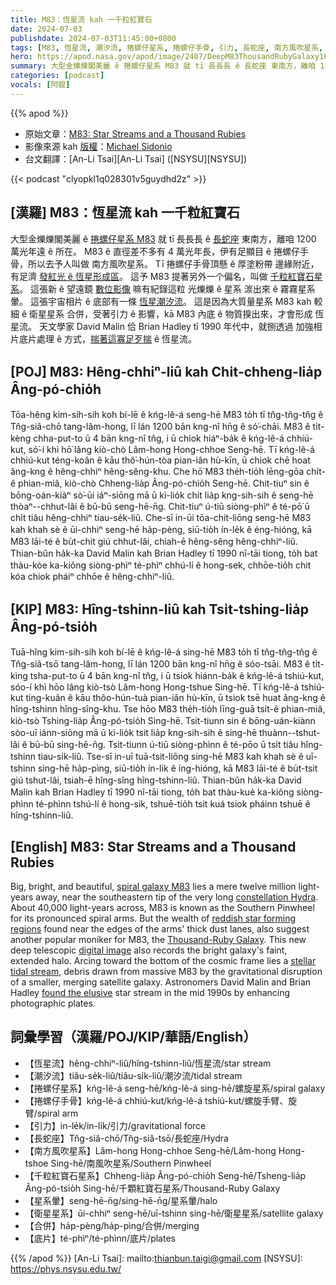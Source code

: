 ```yaml
---
title: M83：恆星流 kah 一千粒紅寶石
date: 2024-07-03
publishdate: 2024-07-03T11:45:00+0800
tags: [M83, 恆星流, 潮汐流, 捲螺仔星系, 捲螺仔手骨, 引力, 長蛇座, 南方風吹星系, 千粒紅寶石星系, 星系暈, 衛星星系, 合併, 底片]
hero: https://apod.nasa.gov/apod/image/2407/DeepM83ThousandRubyGalaxy1024.jpg
summary: 大型金爍爍閣美麗 ê 捲螺仔星系 M83 就 tī 長長長 ê 長蛇座 東南方，離咱 1200 萬光年遠 ê 所在。
categories: [podcast]
vocals: [阿錕]
---
```


{{% apod %}}

- 原始文章：[M83: Star Streams and a Thousand Rubies](https://apod.nasa.gov/apod/ap240703.html)
- 影像來源 kah [版權][copyright]：[Michael Sidonio](http://www.pbase.com/strongmanmike2002/)
- 台文翻譯：[An-Li Tsai][An-Li Tsai] ([NSYSU][NSYSU])

{{< podcast "clyopkl1q028301v5guydhd2z" >}}

## [漢羅] M83：恆星流 kah 一千粒紅寶石
大型金爍爍閣美麗 ê [捲螺仔星系 M83][spiral galaxy M83] 就 tī 長長長 ê [長蛇座][constellation Hydra] 東南方，離咱 1200 萬光年遠 ê 所在。
M83 ê 直徑差不多有 4 萬光年長，伊有足顯目 ê 捲螺仔手骨，所以去予人叫做 南方風吹星系。
Tī 捲螺仔手骨頂懸 ê 厚塗粉帶 邊緣附近，有足濟 [發紅光 ê 恆星形成區][reddish star forming regions]。
這予 M83 提著另外一个偏名，叫做 [千粒紅寶石星系][Thousand-Ruby Galaxy]。
這張新 ê 望遠鏡 [數位影像][digital image] 嘛有紀錄這粒 光爍爍 ê 星系 湠出來 ê 霧霧星系暈。
這張宇宙相片 ê 底部有一條 [恆星潮汐流][stellar tidal stream]。
這是因為大質量星系 M83 kah 較細 ê 衛星星系 合併，受著引力 ê 影響，kā M83 內底 ê 物質搝出來，才會形成 恆星流。
天文學家 David Malin 佮 Brian Hadley tī 1990 年代中，就捌透過 加強相片底片處理 ê 方式，[揣著這寡足歹揣][found the elusive] ê 恆星流。

## [POJ] M83: Hêng-chhiⁿ-liû kah Chi̍t-chheng-lia̍p Âng-pó-chio̍h
Tōa-hêng kim-sih-sih koh bí-lē ê kńg-lê-á seng-hē M83 to̍h tī tn̂g-tn̂g-tn̂g ê Tn̂g-siâ-chō tang-lâm-hong, lī lán 1200 bān kng-nî hn̄g ê só͘-chāi.
M83 ê ti̍t-kèng chha-put-to ū 4 bān kng-nî tn̂g, i ū chiok hiáⁿ-ba̍k ê kńg-lê-á chhiú-kut, só͘-í khì hō͘ lâng kiò-chò Lâm-hong Hong-chhoe Seng-hē.
Tī kńg-lê-á chhiú-kut téng-koân ê kāu thô͘-hún-tòa pian-iân hù-kīn, ū chiok chē hoat âng-kng ê hêng-chhiⁿ hêng-sêng-khu.
Che hō͘ M83 the̍h-tio̍h lēng-gōa chi̍t-ê phian-miâ, kiò-chò Chheng-lia̍p Âng-pó-chio̍h Seng-hē.
Chit-tiuⁿ sin ê bōng-oán-kiàⁿ sò͘-ūi iáⁿ-siōng mā ū kì-lio̍k chit lia̍p kng-sih-sih ê seng-hē thòaⁿ--chhut-lâi ê bū-bū seng-hē-n̄g.
Chit-tiuⁿ ú-tiū siòng-phìⁿ ê té-pō͘ ū chi̍t tiâu hêng-chhiⁿ tiau-se̍k-liû.
Che-sī in-ūi tōa-chit-liōng seng-hē M83 kah khah sè ê ūi-chhiⁿ seng-hē ha̍p-pèng, siū-tio̍h ín-le̍k ê éng-hióng, kā M83 lāi-té ê bu̍t-chit giú chhut-lâi, chiah-ē hêng-sêng hêng-chhiⁿ-liû.
Thian-bûn ha̍k-ka David Malin kah Brian Hadley tī 1990 nî-tāi tiong, to̍h bat thàu-kòe ka-kiông siòng-phìⁿ té-phìⁿ chhú-lí ê hong-sek, chhōe-tio̍h chit kóa chiok pháiⁿ chhōe ê hêng-chhiⁿ-liû.

## [KIP] M83: Hîng-tshinn-liû kah Tsi̍t-tshing-lia̍p Âng-pó-tsio̍h
Tuā-hîng kim-sih-sih koh bí-lē ê kńg-lê-á sing-hē M83 to̍h tī tn̂g-tn̂g-tn̂g ê Tn̂g-siâ-tsō tang-lâm-hong, lī lán 1200 bān kng-nî hn̄g ê sóo-tsāi.
M83 ê ti̍t-kìng tsha-put-to ū 4 bān kng-nî tn̂g, i ū tsiok hiánn-ba̍k ê kńg-lê-á tshiú-kut, sóo-í khì hōo lâng kiò-tsò Lâm-hong Hong-tshue Sing-hē.
Tī kńg-lê-á tshiú-kut tíng-kuân ê kāu thôo-hún-tuà pian-iân hù-kīn, ū tsiok tsē huat âng-kng ê hîng-tshinn hîng-sîng-khu.
Tse hōo M83 the̍h-tio̍h līng-guā tsi̍t-ê phian-miâ, kiò-tsò Tshing-lia̍p Âng-pó-tsio̍h Sing-hē.
Tsit-tiunn sin ê bōng-uán-kiànn sòo-uī iánn-siōng mā ū kì-lio̍k tsit lia̍p kng-sih-sih ê sing-hē thuànn--tshut-lâi ê bū-bū sing-hē-n̄g.
Tsit-tiunn ú-tiū siòng-phìnn ê té-pōo ū tsi̍t tiâu hîng-tshinn tiau-si̍k-liû.
Tse-sī in-uī tuā-tsit-liōng sing-hē M83 kah khah sè ê uī-tshinn sing-hē ha̍p-pìng, siū-tio̍h ín-li̍k ê íng-hióng, kā M83 lāi-té ê bu̍t-tsit giú tshut-lâi, tsiah-ē hîng-sîng hîng-tshinn-liû.
Thian-bûn ha̍k-ka David Malin kah Brian Hadley tī 1990 nî-tāi tiong, to̍h bat thàu-kuè ka-kiông siòng-phìnn té-phìnn tshú-lí ê hong-sik, tshuē-tio̍h tsit kuá tsiok pháinn tshuē ê hîng-tshinn-liû.

## [English] M83: Star Streams and a Thousand Rubies
Big, bright, and beautiful, [spiral galaxy M83][spiral galaxy M83] lies a mere twelve million light-years away, near the southeastern tip of the very long [constellation Hydra][constellation Hydra].
About 40,000 light-years across, M83 is known as the Southern Pinwheel for its pronounced spiral arms.
But the wealth of [reddish star forming regions][reddish star forming regions] found near the edges of the arms' thick dust lanes, also suggest another popular moniker for M83, the [Thousand-Ruby Galaxy][Thousand-Ruby Galaxy].
This new deep telescopic [digital image][digital image] also records the bright galaxy's faint, extended halo.
Arcing toward the bottom of the cosmic frame lies a [stellar tidal stream][stellar tidal stream], debris drawn from massive M83 by the gravitational disruption of a smaller, merging satellite galaxy.
Astronomers David Malin and Brian Hadley [found the elusive][found the elusive] star stream in the mid 1990s by enhancing photographic plates.

## 詞彙學習（漢羅/POJ/KIP/華語/English）
- 【恆星流】hêng-chhiⁿ-liû/hîng-tshinn-liû/恆星流/star stream
- 【潮汐流】tiâu-se̍k-liû/tiâu-si̍k-liû/潮汐流/tidal stream
- 【捲螺仔星系】kńg-lê-á seng-hē/kńg-lê-á sing-hē/螺旋星系/spiral galaxy
- 【捲螺仔手骨】kńg-lê-á chhiú-kut/kńg-lê-á tshiú-kut/螺旋手臂、旋臂/spiral arm
- 【引力】in-le̍k/in-li̍k/引力/gravitational force
- 【長蛇座】Tn̂g-siâ-chō/Tn̂g-siâ-tsō/長蛇座/Hydra
- 【南方風吹星系】Lâm-hong Hong-chhoe Seng-hē/Lâm-hong Hong-tshoe Sing-hē/南風吹星系/Southern Pinwheel
- 【千粒紅寶石星系】Chheng-lia̍p Âng-pó-chio̍h Seng-hē/Tsheng-lia̍p Âng-pó-tsio̍h Sing-hē/千顆紅寶石星系/Thousand-Ruby Galaxy
- 【星系暈】seng-hē-n̄g/sing-hē-n̄g/星系暈/halo
- 【衛星星系】ūi-chhiⁿ seng-hē/uī-tshinn sing-hē/衛星星系/satellite galaxy
- 【合併】ha̍p-pèng/ha̍p-pìng/合併/merging
- 【底片】té-phìⁿ/té-phìnn/底片/plates

{{% /apod %}}
[An-Li Tsai]: mailto:thianbun.taigi@gmail.com
[NSYSU]: https://phys.nsysu.edu.tw/

[copyright]: https://apod.nasa.gov/apod/fap/lib/about_apod.html#srapply
[License3]: https://creativecommons.org/licenses/by/3.0/
[License2]:https://creativecommons.org/licenses/by-nc-nd/2.0/

[spiral galaxy M83]:https://science.nasa.gov/mission/hubble/science/explore-the-night-sky/hubble-messier-catalog/messier-83/
[constellation Hydra]:http://www.hawastsoc.org/deepsky/hya/index.html
[reddish star forming regions]:https://apod.nasa.gov/apod/ap111111.html
[Thousand-Ruby Galaxy]:http://www.eso.org/public/news/eso0825/
[digital image]:https://pbase.com/strongmanmike2002/image/174678436
[stellar tidal stream]:https://apod.nasa.gov/apod/ap100911.html
[found the elusive]:http://adsabs.harvard.edu/abs/1997PASA...14...52M
